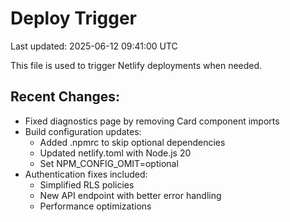 # Deploy Trigger
Last updated: 2025-06-12 09:41:00 UTC

This file is used to trigger Netlify deployments when needed.

## Recent Changes:
- Fixed diagnostics page by removing Card component imports
- Build configuration updates:
  - Added .npmrc to skip optional dependencies  
  - Updated netlify.toml with Node.js 20
  - Set NPM_CONFIG_OMIT=optional
- Authentication fixes included:
  - Simplified RLS policies
  - New API endpoint with better error handling
  - Performance optimizations
